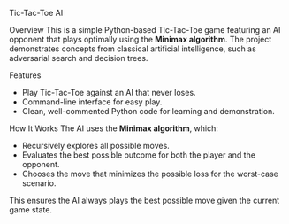 Tic-Tac-Toe AI

Overview
This is a simple Python-based Tic-Tac-Toe game featuring an AI opponent that plays optimally using the **Minimax algorithm**. The project demonstrates concepts from classical artificial intelligence, such as adversarial search and decision trees.

Features
- Play Tic-Tac-Toe against an AI that never loses.
- Command-line interface for easy play.
- Clean, well-commented Python code for learning and demonstration.

How It Works
The AI uses the **Minimax algorithm**, which:
- Recursively explores all possible moves.
- Evaluates the best possible outcome for both the player and the opponent.
- Chooses the move that minimizes the possible loss for the worst-case scenario.

This ensures the AI always plays the best possible move given the current game state.
